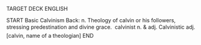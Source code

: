 TARGET DECK
ENGLISH

START
Basic
Calvinism
Back: n. Theology of calvin or his followers, stressing predestination and divine grace.  calvinist n. & adj. Calvinistic adj. [calvin, name of a theologian]
END
